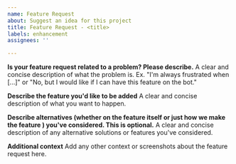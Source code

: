 ```yaml
---
name: Feature Request
about: Suggest an idea for this project
title: Feature Request - <title>
labels: enhancement
assignees: ''

---
```


**Is your feature request related to a problem? Please describe.**
A clear and concise description of what the problem is. Ex. "I'm always frustrated when [...]" or "No, but I would like if I can have this feature on the bot."

**Describe the feature you'd like to be added**
A clear and concise description of what you want to happen.

**Describe alternatives (whether on the feature itself or just how we make the feature ) you've considered. This is optional.**
A clear and concise description of any alternative solutions or features you've considered. 

**Additional context**
Add any other context or screenshots about the feature request here.
